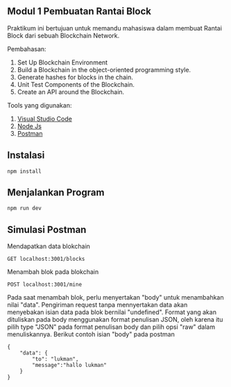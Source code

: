 ## Modul 1 Pembuatan Rantai Block

Praktikum ini bertujuan untuk memandu mahasiswa dalam membuat Rantai Block dari sebuah
Blockchain Network.

Pembahasan:

1. Set Up Blockchain Environment
2. Build a Blockchain in the object-oriented programming style.
3. Generate hashes for blocks in the chain.
4. Unit Test Components of the Blockchain.
5. Create an API around the Blockchain.

Tools yang digunakan:

1. [Visual Studio Code](https://code.visualstudio.com/download)
2. [Node Js](https://nodejs.org/en/download/)
3. [Postman](https://www.postman.com/downloads/)

## Instalasi

```
npm install
```

## Menjalankan Program

```
npm run dev
```

## Simulasi Postman

Mendapatkan data blokchain

```
GET localhost:3001/blocks
```

Menambah blok pada blokchain

```
POST localhost:3001/mine
```

Pada saat menambah blok, perlu menyertakan "body" untuk menambahkan nilai "data". Pengiriman request tanpa mennyertakan data akan menyebakan isian data pada blok bernilai "undefined". Format yang akan dituliskan pada body menggunakan format penulisan JSON, oleh karena itu pilih type "JSON" pada format penulisan body dan pilih opsi "raw" dalam menuliskannya. Berikut contoh isian "body" pada postman

```
{
    "data": {
        "to": "lukman",
        "message":"hallo lukman"
    }
}
```
